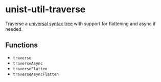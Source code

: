 # unist-util-traverse

Traverse a [universal syntax tree](https://github.com/syntax-tree/unist) with support for flattening and async if needed.

## Functions

- `traverse`
- `traverseAsync`
- `traverseFlatten`
- `traverseAsyncFlatten`
